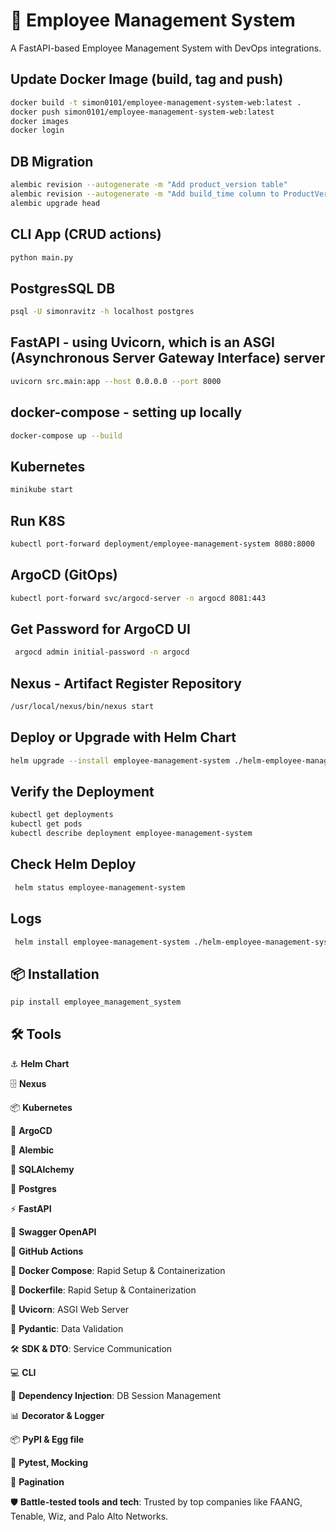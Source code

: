# 🚀 Employee Management System

A FastAPI-based Employee Management System with DevOps integrations.

## Update Docker Image (build, tag and push)
```bash
docker build -t simon0101/employee-management-system-web:latest .
docker push simon0101/employee-management-system-web:latest
docker images
docker login
```

## DB Migration
```bash
alembic revision --autogenerate -m "Add product_version table"
alembic revision --autogenerate -m "Add build_time column to ProductVersion table"
alembic upgrade head
```
## CLI App (CRUD actions)
```bash
python main.py
```
## PostgresSQL DB
```bash
psql -U simonravitz -h localhost postgres
```
## FastAPI - using Uvicorn, which is an ASGI (Asynchronous Server Gateway Interface) server
```bash
uvicorn src.main:app --host 0.0.0.0 --port 8000
```
## docker-compose - setting up locally
```bash
docker-compose up --build
```
## Kubernetes
```bash
minikube start
```
## Run K8S
```bash
kubectl port-forward deployment/employee-management-system 8080:8000
```
## ArgoCD (GitOps)
```bash
kubectl port-forward svc/argocd-server -n argocd 8081:443
```
## Get Password for ArgoCD UI 
```bash
 argocd admin initial-password -n argocd
```
## Nexus - Artifact Register Repository
```bash
/usr/local/nexus/bin/nexus start
```
## Deploy or Upgrade with Helm Chart
```bash
helm upgrade --install employee-management-system ./helm-employee-management-system
```
## Verify the Deployment
```bash
kubectl get deployments
kubectl get pods
kubectl describe deployment employee-management-system
```
## Check Helm Deploy
```bash
 helm status employee-management-system
```
## Logs
```bash
 helm install employee-management-system ./helm-employee-management-system --debug --dry-run
```
## 📦 Installation
```bash
pip install employee_management_system
```

## 🛠️ Tools

⚓ **Helm Chart**

🗄 **Nexus**

📦 **Kubernetes**

🚢 **ArgoCD**

🔄 **Alembic**

🔗 **SQLAlchemy**

🐘 **Postgres**

⚡  **FastAPI**

📄 **Swagger OpenAPI**

🔧 **GitHub Actions**

🐳 **Docker Compose**: Rapid Setup & Containerization

🐳 **Dockerfile**: Rapid Setup & Containerization

🚀 **Uvicorn**: ASGI Web Server

🔐 **Pydantic**: Data Validation 

🛠️ **SDK & DTO**: Service Communication

💻 **CLI**

🧩 **Dependency Injection**: DB Session Management 

📊 **Decorator & Logger**

📦 **PyPI & Egg file** 

🧪 **Pytest, Mocking**

🔐 **Pagination**

🛡️ **Battle-tested tools and tech**: Trusted by top companies like FAANG, Tenable, Wiz, and Palo Alto Networks.
